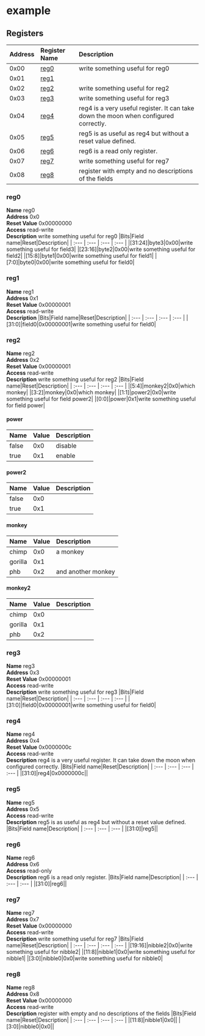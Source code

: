 
# example

## Registers

|Address|Register Name|Description|
| :--- | :--- | :--- |
|0x00|[reg0](#reg0)|write something useful for reg0|
|0x01|[reg1](#reg1)||
|0x02|[reg2](#reg2)|write something useful for reg2|
|0x03|[reg3](#reg3)|write something useful for reg3|
|0x04|[reg4](#reg4)|reg4 is a very useful register. It can take down the moon when configured correctly.|
|0x05|[reg5](#reg5)|reg5 is as useful as reg4 but without a reset value defined.|
|0x06|[reg6](#reg6)|reg6 is a read only register.|
|0x07|[reg7](#reg7)|write something useful for reg7|
|0x08|[reg8](#reg8)|register with empty and no descriptions of the fields|

### reg0
  
**Name** reg0  
**Address** 0x0  
**Reset Value** 0x00000000  
**Access** read-write  
**Description** write something useful for reg0
|Bits|Field name|Reset|Description|
| :--- | :--- | :--- | :--- |
|[31:24]|byte3|0x00|write something useful for field3|
|[23:16]|byte2|0x00|write something useful for field2|
|[15:8]|byte1|0x00|write something useful for field1|
|[7:0]|byte0|0x00|write something useful for field0|

### reg1
  
**Name** reg1  
**Address** 0x1  
**Reset Value** 0x00000001  
**Access** read-write  
**Description** 
|Bits|Field name|Reset|Description|
| :--- | :--- | :--- | :--- |
|[31:0]|field0|0x00000001|write something useful for field0|

### reg2
  
**Name** reg2  
**Address** 0x2  
**Reset Value** 0x00000001  
**Access** read-write  
**Description** write something useful for reg2
|Bits|Field name|Reset|Description|
| :--- | :--- | :--- | :--- |
|[5:4]|monkey2|0x0|which monkey|
|[3:2]|monkey|0x0|which monkey|
|[1:1]|power2|0x0|write something useful for field power2|
|[0:0]|power|0x1|write something useful for field power|

#### power

|Name|Value|Description|
| :--- | :--- | :--- |
|false|0x0|disable|
|true|0x1|enable|

#### power2

|Name|Value|Description|
| :--- | :--- | :--- |
|false|0x0||
|true|0x1||

#### monkey

|Name|Value|Description|
| :--- | :--- | :--- |
|chimp|0x0|a monkey|
|gorilla|0x1||
|phb|0x2|and another monkey|

#### monkey2

|Name|Value|Description|
| :--- | :--- | :--- |
|chimp|0x0||
|gorilla|0x1||
|phb|0x2||

### reg3
  
**Name** reg3  
**Address** 0x3  
**Reset Value** 0x00000001  
**Access** read-write  
**Description** write something useful for reg3
|Bits|Field name|Reset|Description|
| :--- | :--- | :--- | :--- |
|[31:0]|field0|0x00000001|write something useful for field0|

### reg4
  
**Name** reg4  
**Address** 0x4  
**Reset Value** 0x0000000c  
**Access** read-write  
**Description** reg4 is a very useful register. It can take down the moon when configured correctly.
|Bits|Field name|Reset|Description|
| :--- | :--- | :--- | :--- |
|[31:0]|reg4|0x0000000c||

### reg5
  
**Name** reg5  
**Address** 0x5  
**Access** read-write  
**Description** reg5 is as useful as reg4 but without a reset value defined.
|Bits|Field name|Description|
| :--- | :--- | :--- |
|[31:0]|reg5||

### reg6
  
**Name** reg6  
**Address** 0x6  
**Access** read-only  
**Description** reg6 is a read only register.
|Bits|Field name|Description|
| :--- | :--- | :--- |
|[31:0]|reg6||

### reg7
  
**Name** reg7  
**Address** 0x7  
**Reset Value** 0x00000000  
**Access** read-write  
**Description** write something useful for reg7
|Bits|Field name|Reset|Description|
| :--- | :--- | :--- | :--- |
|[19:16]|nibble2|0x0|write something useful for nibble2|
|[11:8]|nibble1|0x0|write something useful for nibble1|
|[3:0]|nibble0|0x0|write something useful for nibble0|

### reg8
  
**Name** reg8  
**Address** 0x8  
**Reset Value** 0x00000000  
**Access** read-write  
**Description** register with empty and no descriptions of the fields
|Bits|Field name|Reset|Description|
| :--- | :--- | :--- | :--- |
|[11:8]|nibble1|0x0||
|[3:0]|nibble0|0x0||
